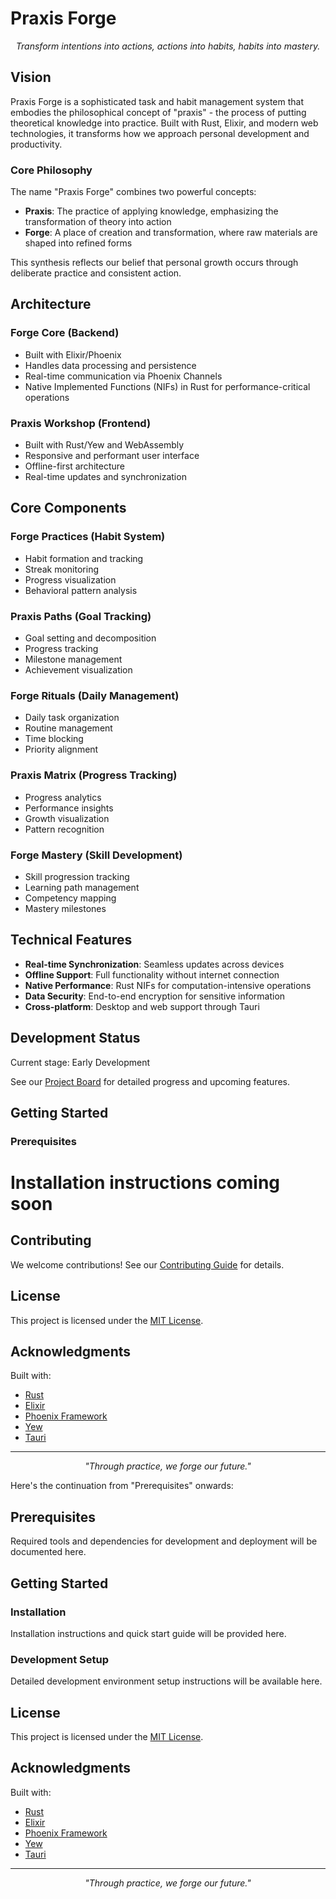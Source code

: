 # Praxis Forge

<p align="center">
  <!-- Future logo placement -->
  <em>Transform intentions into actions, actions into habits, habits into mastery.</em>
</p>

## Vision

Praxis Forge is a sophisticated task and habit management system that embodies the philosophical concept of "praxis" - the process of putting theoretical knowledge into practice. Built with Rust, Elixir, and modern web technologies, it transforms how we approach personal development and productivity.

### Core Philosophy

The name "Praxis Forge" combines two powerful concepts:

- **Praxis**: The practice of applying knowledge, emphasizing the transformation of theory into action
- **Forge**: A place of creation and transformation, where raw materials are shaped into refined forms

This synthesis reflects our belief that personal growth occurs through deliberate practice and consistent action.

## Architecture

### Forge Core (Backend)

- Built with Elixir/Phoenix
- Handles data processing and persistence
- Real-time communication via Phoenix Channels
- Native Implemented Functions (NIFs) in Rust for performance-critical operations

### Praxis Workshop (Frontend)

- Built with Rust/Yew and WebAssembly
- Responsive and performant user interface
- Offline-first architecture
- Real-time updates and synchronization

## Core Components

### Forge Practices (Habit System)

- Habit formation and tracking
- Streak monitoring
- Progress visualization
- Behavioral pattern analysis

### Praxis Paths (Goal Tracking)

- Goal setting and decomposition
- Progress tracking
- Milestone management
- Achievement visualization

### Forge Rituals (Daily Management)

- Daily task organization
- Routine management
- Time blocking
- Priority alignment

### Praxis Matrix (Progress Tracking)

- Progress analytics
- Performance insights
- Growth visualization
- Pattern recognition

### Forge Mastery (Skill Development)

- Skill progression tracking
- Learning path management
- Competency mapping
- Mastery milestones

## Technical Features

- **Real-time Synchronization**: Seamless updates across devices
- **Offline Support**: Full functionality without internet connection
- **Native Performance**: Rust NIFs for computation-intensive operations
- **Data Security**: End-to-end encryption for sensitive information
- **Cross-platform**: Desktop and web support through Tauri

## Development Status

Current stage: Early Development

See our [Project Board](link-to-board) for detailed progress and upcoming features.

## Getting Started

### Prerequisites

# Installation instructions coming soon

## Contributing

We welcome contributions! See our [Contributing Guide](CONTRIBUTING.md) for details.

## License

This project is licensed under the [MIT License](LICENSE).

## Acknowledgments

Built with:

- [Rust](https://www.rust-lang.org/)
- [Elixir](https://elixir-lang.org/)
- [Phoenix Framework](https://www.phoenixframework.org/)
- [Yew](https://yew.rs/)
- [Tauri](https://tauri.app/)

---

<p align="center">
  <em>"Through practice, we forge our future."</em>
</p>

Here's the continuation from "Prerequisites" onwards:

## Prerequisites

Required tools and dependencies for development and deployment will be documented here.

## Getting Started

### Installation

Installation instructions and quick start guide will be provided here.

### Development Setup

Detailed development environment setup instructions will be available here.

## License

This project is licensed under the [MIT License](LICENSE).

## Acknowledgments

Built with:

- [Rust](https://www.rust-lang.org/)
- [Elixir](https://elixir-lang.org/)
- [Phoenix Framework](https://www.phoenixframework.org/)
- [Yew](https://yew.rs/)
- [Tauri](https://tauri.app/)

---

<p align="center">
  <em>"Through practice, we forge our future."</em>
</p>
